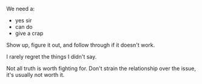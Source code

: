 We need a:

-   yes sir
-   can do
-   give a crap

Show up, figure it out, and follow through if it doesn't work.

I rarely regret the things I didn't say.

Not all truth is worth fighting for. Don't strain the relationship over
the issue, it's usually not worth it.
